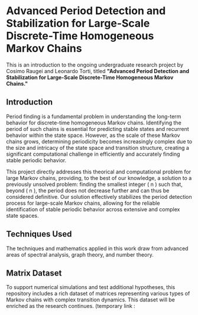 # Advanced Period Detection and Stabilization for Large-Scale Discrete-Time Homogeneous Markov Chains

This is an introduction to the ongoing undergraduate research project by Cosimo Raugei and Leonardo Torti, titled **"Advanced Period Detection and Stabilization for Large-Scale Discrete-Time Homogeneous Markov Chains."**

## Introduction

Period finding is a fundamental problem in understanding the long-term behavior for discrete-time homogeneous Markov chains. Identifying the period of such chains is essential for predicting stable states and recurrent behavior within the state space. However, as the scale of these Markov chains grows, determining periodicity becomes increasingly complex due to the size and intricacy of the state space and transition structure, creating a significant computational challenge in efficiently and accurately finding stable periodic behavior.

This project directly addresses this theorical and computational problem for large Markov chains, providing, to the best of our knowledge, a solution to a previously unsolved problem: finding the smallest integer \( n \) such that, beyond \( n \), the period does not decrease further and can thus be considered definitive. Our solution effectively stabilizes the period detection process for large-scale Markov chains, allowing for the reliable identification of stable periodic behavior across extensive and complex state spaces. 

## Techniques Used

The techniques and mathematics applied in this work draw from advanced areas of spectral analysis, graph theory, and number theory. 

## Matrix Dataset

To support numerical simulations and test additional hypotheses, this repository includes a rich dataset of matrices representing various types of Markov chains with complex transition dynamics. This dataset will be enriched as the research continues. (temporary link : 



